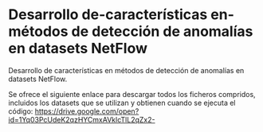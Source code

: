 # Desarrollo de-características en-métodos de detección de anomalías en datasets NetFlow
Desarrollo de características en métodos de detección de anomalías en datasets NetFlow.


Se ofrece el siguiente enlace para descargar todos los ficheros compridos, incluidos los 
datasets que se utilizan y obtienen cuando se ejecuta el código:
https://drive.google.com/open?id=1Yq03PcUdeK2qzHYCmxAVklcTlL2qZx2-

